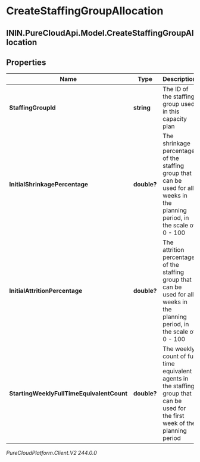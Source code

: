 # CreateStaffingGroupAllocation

## ININ.PureCloudApi.Model.CreateStaffingGroupAllocation

## Properties

|Name | Type | Description | Notes|
|------------ | ------------- | ------------- | -------------|
| **StaffingGroupId** | **string** | The ID of the staffing group used in this capacity plan | |
| **InitialShrinkagePercentage** | **double?** | The shrinkage percentage of the staffing group that can be used for all weeks in the planning period, in the scale of 0 - 100 | |
| **InitialAttritionPercentage** | **double?** | The attrition percentage of the staffing group that can be used for all weeks in the planning period, in the scale of 0 - 100 | |
| **StartingWeeklyFullTimeEquivalentCount** | **double?** | The weekly count of full time equivalent agents in the staffing group that can be used for the first week of the planning period | |



_PureCloudPlatform.Client.V2 244.0.0_
